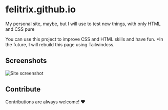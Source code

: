 # felitrix.github.io

My personal site, maybe, but I will use to test new things, with only HTML and CSS pure

You can use this project to improve CSS and HTML skills and have fun.
*In the future, I will rebuild this page using Tailwindcss.
## Screenshots

![Site screenshot](https://files.catbox.moe/5hvv10.png)


## Contribute

Contributions are always welcome! ❤️
